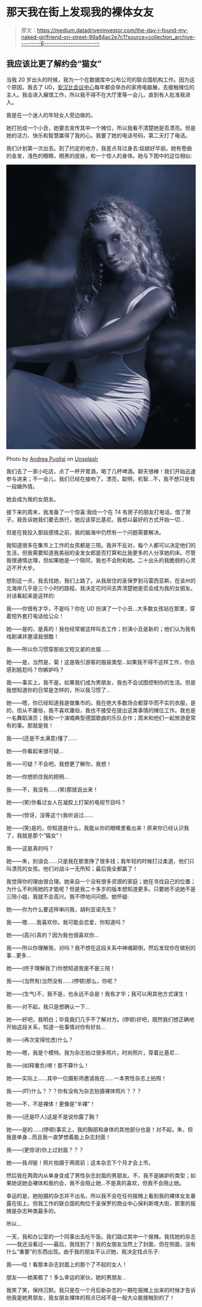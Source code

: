 # 那天我在街上发现我的裸体女友

> 原文：<https://medium.datadriveninvestor.com/the-day-i-found-my-naked-girlfriend-on-street-99a84ac2e7c1?source=collection_archive---------6----------------------->

## 我**应该比**更了解约会“猫女”

当我 20 岁出头的时候，我为一个在数据库中公布公司的联合国机构工作。因为这个原因，我去了 UD，[安汉比会议中心](https://en.wikipedia.org/wiki/Anhembi_Convention_Center)每年都会举办的家用电器展，去接触摊位的主人。我会进入展馆工作，所以我不得不在大厅里等一会儿，直到有人批准我进入。

我是在一个迷人的年轻女人旁边做的。

她打扮成一个小丑，她要去宣传其中一个摊位，所以我看不清楚她是否漂亮。但是她的活力、快乐和智慧赢得了我的心。我要了她的电话号码，第二天打了电话。

我们计划第一次出去。到了约定的地方，我差点背过身去:姑娘好华丽。她有卷曲的金发，浅色的眼睛，晒黑的皮肤，和一个惊人的身体。她与下图中的这位相似:

![](img/45eddaa4ed8534393e0261c05da9ce38.png)

Photo by [Andrea Puglisi](https://unsplash.com/@tairagoodsnow?utm_source=medium&utm_medium=referral) on [Unsplash](https://unsplash.com?utm_source=medium&utm_medium=referral)

我们去了一家小吃店，点了一杯开胃酒，喝了几杯啤酒。聊天很棒！我们开始迅速参与进来；不一会儿，我们已经在接吻了。漂亮，聪明，机智…不，我不想只是有一段婚外情。

她会成为我的女朋友。

接下来的周末，我准备了一个惊喜:我给一个在 T4 有房子的朋友打电话，借了房子。我告诉她我们要去旅行，她应该穿比基尼。我想以最好的方式开始一切…

但是在我投入那段感情之前，我的脑海中仍然有一个问题需要解决。

我知道很多在集市上工作的女孩都是三陪。我并不反对，每个人都可以决定他们的生活，但我需要知道我美丽的金发女郎是否打算和比我更多的人分享她的床。尽管我很通情达理，但如果她是一个陪同，我也不会附和她。二十出头的我脆弱的心灵迈不开大步。

想到这一点，我去找她，我们上路了。从我居住的圣保罗到马雷西亚斯，在该州的北海岸几乎是三个小时的路程。我决定花时间去弄清楚她是否会成为我的女朋友。对话看起来是这样的:

我——你很有才华，不是吗？你在 UD 扮演了一个小丑…大多数女孩站在那里，穿着短外套打电话给公众！

她——是的，是真的！我也经常被这样叫去工作；扮演小丑是新的；他们认为我有戏剧课并邀请我很酷！

我——所以你习惯穿那些又短又紧的衣服……

她——是，当然是，菊！这是吸引游客的服装类型…如果我不得不这样工作，你会感到尴尬吗？你嫉妒吗？

我——事实上，我不是。如果我们成为男朋友，我也不会试图控制你的生活。但是我想知道你的日常是怎样的，所以我习惯了…

她——嗯，你已经知道我是做集市的。我在绝大多数场合都穿华而不实的衣服，是的，但从不庸俗，我不喜欢庸俗，我也不接受在提出这类事情的摊位工作。我也是一名舞蹈演员；我和一个演唱典型德国歌曲的乐队合作；周末和他们一起旅游是常有的事。那就是我！

我——(还是不太满意)懂了……

她——你看起来很可疑…

我——可疑？不会吧。我想更了解你，我想！

她——你想抓住我的把柄…

我——不，我没有……(笑)那就说出来！

她——(笑)你看过女人在凝胶上打架的电视节目吗？

我——(惊讶，没等这个)我听说过……

她——(笑)是的，你知道是什么，我能从你的眼睛里看出来！原来你已经认识我了，我就是那个“猫女”！

我——这是真的吗？

她——朱，别误会……只是我在那里挣了很多钱；我年轻的时候打过柔道，他们只叫漂亮的女孩。他们对战斗一无所知；最后我全都赢了！

我觉得你的理由很合理。她来自一个没有很多资源的家庭；她在寻找自己的位置；为什么不利用她的才能呢？但是我二十多岁的版本想知道更多。只要她不说她不是三陪小姐，我就不会高兴。我不停地问问题。她怀疑:

她——你为什么要这样审问我，胡利亚诺先生？

我——嗯……我喜欢你。我可能会恋爱，你知道吗？

她——(高兴)真的？因为我也很喜欢你…

我——所以你理解我，对吗？我不想在这段关系中神魂颠倒，然后发现你在做别的事…更多…

她——(终于理解我了)你想知道我是不是三陪！

我——(当然有)当然没有……(停顿)那么，你呢？

她——(生气)不，我不是，也永远不会是！我有才华；我可以用其他方式谋生！

我——对不起，我只是想确认一下…

她——好吧，我明白；毕竟我们几乎不了解对方。(停顿)好吧，既然我们想正确地开始这段关系，知道一些事情对你有好处…

我——(再次变得忧虑)什么？

她——嗯，我是个模特。我为杂志拍过很多照片。时尚照片，穿着比基尼…

我——(如释重负)唷！那不算什么！

她——实际上……其中一位摄影师邀请我在……一本男性杂志上拍照！

我——(吓)什么？？？你有没有为杂志拍摄裸体照片？？？

她——不，不是裸体！更像是“半裸”！

我——(还是吓人)这是不是说你露了胸？

她——是的……(停顿)事实上，我的胸部和身体的其他部分也是！对不起，朱，但我是单身…而且我一直梦想着能上杂志封面！

我——(更惊讶)你上过封面？？？

她——我*将*是！照片拍摄于两周前；这本杂志下个月才会上市。

然后我在两周内从单身变成了男性杂志封面的男朋友。不，我不是嫉妒的类型；如果她说她会裸体和我约会，我不会阻止她…不是真的喜欢，但我不会阻止她。

幸运的是，她拍摄的杂志并不出名，所以我不会在任何报摊上看到我的裸体女友暴露在街上。但我工作的联合国机构位于圣保罗的商业中心保利斯塔大街，那里的报摊是杂志种类最多的。

所以…

一天，我和办公室的一个同事出去吃午饭。我们路过其中一个报摊。我找她的杂志——我还没看过——最后，我找到了！我的女朋友当然上了封面，但在侧面，没有什么“重要”的东西出现。由于我的朋友不认识她，我决定找点乐子:

我——哇！看那本杂志封面上的那个了不起的女人！

朋友——她美极了！多么幸运的家伙，她的男朋友…

我笑了笑，保持沉默。我只是在一个月后新杂志的一期在报摊上出来的时候才告诉他我是她男朋友，我女朋友裸体的观点已经不是一般大众能接触到的了！